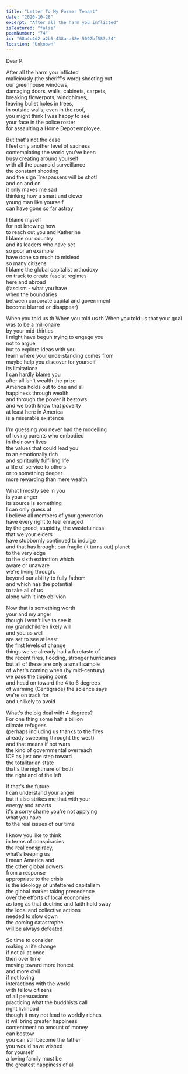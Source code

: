 ```yaml
---
title: "Letter To My Former Tenant"
date: "2020-10-28"
excerpt: "After all the harm you inflicted"
isFeatured: "false"
poemNumber: "74"
id: "68a4c4d2-a2b6-438a-a38e-5092bf583c34"
location: "Unknown"
---
```


Dear P.

After all the harm you inflicted  
maliciously (the sheriff's word) shooting out  
our greenhouse windows,  
damaging doors, walls, cabinets, carpets,  
breaking flowerpots, windchimes,  
leaving bullet holes in trees,  
in outside walls, even in the roof,  
you might think I was happy to see  
your face in the police roster  
for assaulting a Home Depot employee.

But that's not the case  
I feel only another level of sadness  
contemplating the world you've been  
busy creating around yourself  
with all the paranoid surveillance  
the constant shooting  
and the sign Trespassers will be shot!  
and on and on  
it only makes me sad  
thinking how a smart and clever  
young man like yourself  
can have gone so far astray

I blame myself  
for not knowing how  
to reach out you and Katherine  
I blame our country  
and its leaders who have set  
so poor an example  
have done so much to mislead  
so many citizens  
I blame the global capitalist orthodoxy  
on track to create fascist regimes  
here and abroad  
(fascism - what you have  
when the boundaries  
between corporate capital and government  
become blurred or disappear)

When you told us th
When you told us th
When you told us that your goal  
was to be a millionaire  
by your mid-thirties  
I might have begun trying to engage you  
not to argue  
but to explore ideas with you  
learn where your understanding comes from  
maybe help you discover for yourself  
its limitations  
I can hardly blame you  
after all isn't wealth the prize  
America holds out to one and all  
happiness through wealth  
and through the power it bestows  
and we both know that poverty  
at least here in America  
is a miserable existence

I'm guessing you never had the modelling  
of loving parents who embodied  
in their own lives  
the values that could lead you  
to an emotionally rich  
and spiritually fulfilling life  
a life of service to others  
or to something deeper  
more rewarding than mere wealth

What I mostly see in you  
is your anger  
its source is something  
I can only guess at  
I believe all members of your generation  
have every right to feel enraged  
by the greed, stupidity, the wastefulness  
that we your elders  
have stubbornly continued to indulge  
and that has brought our fragile (it turns out) planet  
to the very edge  
to the sixth extinction which  
aware or unaware  
we're living through.  
beyond our ability to fully fathom  
and which has the potential  
to take all of us  
along with it into oblivion

Now that is something worth  
your and my anger  
though I won't live to see it  
my grandchildren likely will  
and you as well  
are set to see at least  
the first levels of change  
things we've already had a foretaste of  
the recent fires, flooding, stronger hurricanes  
but all of these are only a small sample  
of what's coming when (by mid-century)  
we pass the tipping point  
and head on toward the 4 to 6 degrees  
of warming (Centigrade) the science says  
we're on track for  
and unlikely to avoid

What's the big deal with 4 degrees?  
For one thing some half a billion  
climate refugees  
(perhaps including us thanks to the fires  
already sweeping throught the west)  
and that means if not wars  
the kind of governmental overreach  
ICE as just one step toward  
the totalitarian state  
that's the nightmare of both  
the right and of the left

If that's the future  
I can understand your anger  
but it also strikes me that with your  
energy and smarts  
it's a sorry shame you're not applying  
what you have  
to the real issues of our time

I know you like to think  
in terms of conspiracies  
the real conspiracy,  
what's keeping us  
I mean America and  
the other global powers  
from a response  
appropriate to the crisis  
is the ideology of unfettered capitalism  
the global market taking precedence  
over the efforts of local economies  
as long as that doctrine and faith hold sway  
the local and collective actions  
needed to slow down  
the coming catastrophe  
will be always defeated

So time to consider  
making a life change  
if not all at once  
then over time  
moving toward more honest  
and more civil  
if not loving  
interactions with the world  
with fellow citizens  
of all persuasions  
practicing what the buddhists call  
right livlihood  
though it may not lead to worldly riches  
it will bring greater happiness  
contentment no amount of money  
can bestow  
you can still become the father  
you would have wished  
for yourself  
a loving family must be  
the greatest happiness of all
